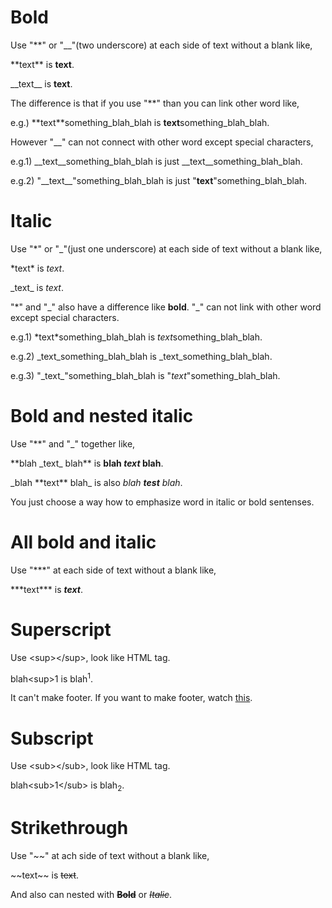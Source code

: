 # Bold
Use "**" or "__"(two underscore) at each side of text without a blank like,

\*\*text\*\* is **text**.

\_\_text\_\_ is __text__.

The difference is that if you use "**" than you can link other word like,

e.g.) \*\*text\*\*something_blah_blah is **text**something_blah_blah.

However "__" can not connect with other word except special characters,

e.g.1) \_\_text\_\_something_blah_blah is just __text__something_blah_blah.

e.g.2) "\_\_text\_\_"something_blah_blah is just "__text__"something_blah_blah.

# Italic
Use "*" or "_"(just one underscore) at each side of text without a blank like,

\*text\* is *text*.

\_text\_ is _text_.

"*" and "_" also have a difference like __bold__. "\_" can not link with other word except special characters.

e.g.1) \*text\*something_blah_blah is *text*something_blah_blah.

e.g.2) \_text\_something_blah_blah is _text_something_blah_blah.

e.g.3) "\_text\_"something_blah_blah is "_text_"something_blah_blah.

# Bold and nested italic
Use "**" and "_" together like,

\*\*blah \_text\_ blah\*\* is **blah _text_ blah**.

\_blah \*\*text\*\* blah\_ is also _blah **test** blah_.

You just choose a way how to emphasize word in italic or bold sentenses.

# All bold and italic
Use "***" at each side of text without a blank like,

\*\*\*text\*\*\* is ***text***.

# Superscript
Use \<sup>\</sup>, look like HTML tag.

blah\<sup>1</sup> is blah<sup>1</sup>.

It can't make footer. If you want to make footer, watch [this](https://github.com/2REBCat/StudyMarkdown-syntax/blob/main/08.%20Other%20good%20feature.md#footnotes).

# Subscript
Use \<sub>\</sub>, look like HTML tag.

blah\<sub>1\</sub> is blah<sub>2</sub>.

# Strikethrough
Use "~~" at ach side of text without a blank like,

\~~text\~~ is ~~text~~.

And also can nested with ~~**Bold**~~ or ~~*Italic*~~.
